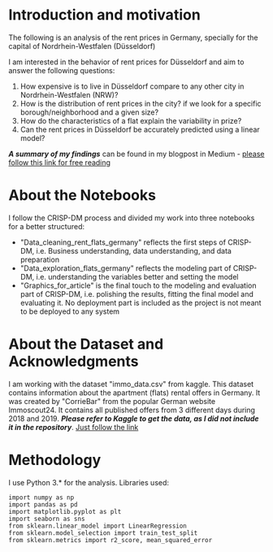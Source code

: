 # Introduction and motivation

The following is an analysis of the rent prices in Germany, specially for the capital of Nordrhein-Westfalen (Düsseldorf)

I am interested in the behavior of rent prices for Düsseldorf and aim to answer the following questions:
1. How expensive is to live in Düsseldorf compare to any other city in Nordrhein-Westfalen (NRW)?
2. How is the distribution of rent prices in the city? if we look for a specific borough/neighborhood and a given size?
3. How do the characteristics of a flat explain the variability in prize?
4. Can the rent prices in Düsseldorf be accurately predicted using a linear model?

***A summary of my findings*** can be found in my blogpost in Medium - [please follow this link for free reading](https://medium.com/@juangarcia10/predicting-rent-prices-in-germany-how-expensive-is-really-d%C3%BCsseldorf-63484e4bf658?sk=e772554443a2cbf36fc279ab7d39038d)

# About the Notebooks

I follow the CRISP-DM process and divided my work into three notebooks for a better structured:
* "Data_cleaning_rent_flats_germany" reflects the first steps of CRISP-DM, i.e. Business understanding, data understanding, and data preparation
* "Data_exploration_flats_germany" reflects the modeling part of CRISP-DM, i.e. understanding the variables better and setting the model
* "Graphics_for_article" is the final touch to the modeling and evaluation part of CRISP-DM, i.e. polishing the results, fitting the final model and evaluating it. No deployment part is included as the project is not meant to be deployed to any system

# About the Dataset and Acknowledgments

I am working with the dataset "immo_data.csv" from kaggle. This dataset contains information about the apartment (flats) rental offers in Germany. It was created by "CorrieBar" from the popular German website Immoscout24. It contains all published offers from 3 different days during 2018 and 2019. ***Please refer to Kaggle to get the data, as I did not include it in the repository***. [Just follow the link](https://www.kaggle.com/corrieaar/apartment-rental-offers-in-germany)

# Methodology

I use Python 3.* for the analysis.
Libraries used:
```
import numpy as np
import pandas as pd
import matplotlib.pyplot as plt
import seaborn as sns
from sklearn.linear_model import LinearRegression
from sklearn.model_selection import train_test_split
from sklearn.metrics import r2_score, mean_squared_error
```
